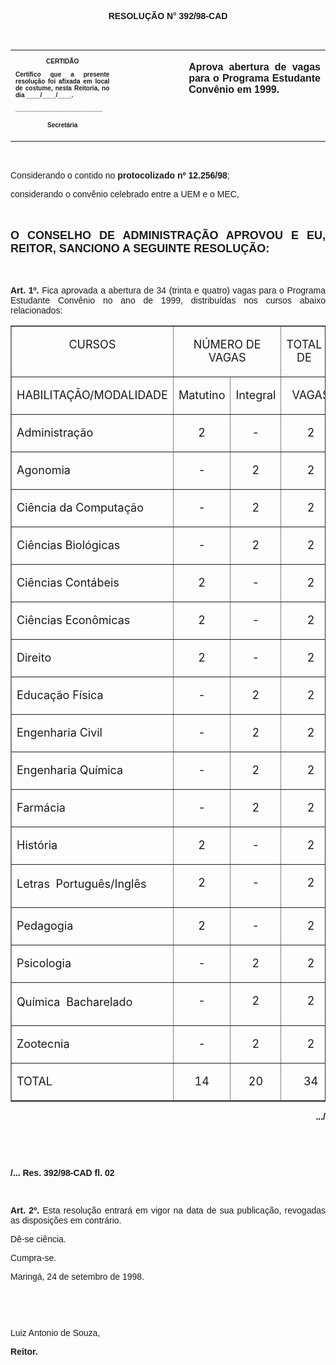 <BODY>

<B><FONT FACE="Arial"><P ALIGN="CENTER"></P>
<P ALIGN="CENTER">RESOLU&Ccedil;&Atilde;O  N° 392/98-CAD</P>
<P ALIGN="JUSTIFY"></P>
<P ALIGN="JUSTIFY">&nbsp;</P></B></FONT>
<TABLE CELLSPACING=0 BORDER=0 CELLPADDING=7 WIDTH=596>
<TR><TD WIDTH="33%" VALIGN="TOP">
<B><FONT FACE="Arial" SIZE=1><P ALIGN="CENTER">CERTID&Atilde;O</P>
<P ALIGN="JUSTIFY">   Certifico que a presente resolu&ccedil;&atilde;o foi afixada em local de costume, nesta Reitoria, no dia ____/____/____.</P>
<P ALIGN="JUSTIFY"></P>
<P ALIGN="JUSTIFY">_________________________</P>
<P ALIGN="CENTER">Secret&aacute;ria</B></FONT></TD>
<TD WIDTH="22%" VALIGN="TOP">&nbsp;</TD>
<TD WIDTH="45%" VALIGN="TOP">
<B><FONT FACE="Arial"><P ALIGN="JUSTIFY">Aprova abertura de vagas para o Programa Estudante Conv&ecirc;nio em 1999.</B></FONT></TD>
</TR>
</TABLE>

<FONT FACE="Arial"><P ALIGN="JUSTIFY"></P>
<P ALIGN="JUSTIFY">&nbsp;</P>
<P ALIGN="JUSTIFY">&#9;Considerando o contido no <B>protocolizado nº 12.256/98</B>;</P>
<P ALIGN="JUSTIFY">&#9;considerando o conv&ecirc;nio celebrado entre a UEM e o MEC,</P>
<B><P ALIGN="JUSTIFY"></P>
<P ALIGN="JUSTIFY">&nbsp;</P>
</FONT><FONT FACE="Arial" SIZE=4><P ALIGN="JUSTIFY">O CONSELHO DE ADMINISTRA&Ccedil;&Atilde;O APROVOU E EU, REITOR, SANCIONO A SEGUINTE RESOLU&Ccedil;&Atilde;O:</P>
</FONT><FONT FACE="Arial"><P ALIGN="JUSTIFY"></P>
<P ALIGN="JUSTIFY">&nbsp;</P>
<P ALIGN="JUSTIFY">&#9;Art. 1º.</B> Fica aprovada a abertura de 34 (trinta e quatro) vagas para o Programa Estudante Conv&ecirc;nio no ano de 1999, distribu&iacute;das nos cursos abaixo relacionados:</P></FONT>
<TABLE BORDER CELLSPACING=1 CELLPADDING=4 WIDTH=721>
<TR><TD WIDTH="35%" VALIGN="TOP">
<FONT SIZE=4><P ALIGN="CENTER">CURSOS</FONT></TD>
<TD WIDTH="37%" VALIGN="TOP" COLSPAN=2>
<FONT SIZE=4><P ALIGN="CENTER">N&Uacute;MERO DE VAGAS</FONT></TD>
<TD WIDTH="15%" VALIGN="TOP">
<FONT SIZE=4><P ALIGN="CENTER">TOTAL DE</FONT></TD>
<TD WIDTH="13%" VALIGN="TOP">&nbsp;</TD>
</TR>
<TR><TD WIDTH="35%" VALIGN="TOP">
<FONT SIZE=4><P ALIGN="CENTER">HABILITA&Ccedil;&Atilde;O/MODALIDADE</FONT></TD>
<TD WIDTH="22%" VALIGN="TOP">
<FONT SIZE=4><P ALIGN="CENTER">Matutino</FONT></TD>
<TD WIDTH="15%" VALIGN="TOP">
<FONT SIZE=4><P ALIGN="CENTER">Integral</FONT></TD>
<TD WIDTH="29%" VALIGN="TOP" COLSPAN=2>
<FONT SIZE=4><P ALIGN="CENTER">VAGAS</FONT></TD>
</TR>
<TR><TD WIDTH="35%" VALIGN="TOP">
<FONT SIZE=4><P ALIGN="JUSTIFY">Administra&ccedil;&atilde;o</FONT></TD>
<TD WIDTH="22%" VALIGN="TOP">
<FONT SIZE=4><P ALIGN="CENTER">2</FONT></TD>
<TD WIDTH="15%" VALIGN="TOP">
<FONT SIZE=4><P ALIGN="CENTER">-</FONT></TD>
<TD WIDTH="29%" VALIGN="TOP" COLSPAN=2>
<FONT SIZE=4><P ALIGN="CENTER">2</FONT></TD>
</TR>
<TR><TD WIDTH="35%" VALIGN="TOP">
<FONT SIZE=4><P ALIGN="JUSTIFY">Agonomia</FONT></TD>
<TD WIDTH="22%" VALIGN="TOP">
<FONT SIZE=4><P ALIGN="CENTER">-</FONT></TD>
<TD WIDTH="15%" VALIGN="TOP">
<FONT SIZE=4><P ALIGN="CENTER">2</FONT></TD>
<TD WIDTH="29%" VALIGN="TOP" COLSPAN=2>
<FONT SIZE=4><P ALIGN="CENTER">2</FONT></TD>
</TR>
<TR><TD WIDTH="35%" VALIGN="TOP">
<FONT SIZE=4><P ALIGN="JUSTIFY">Ci&ecirc;ncia da Computa&ccedil;&atilde;o</FONT></TD>
<TD WIDTH="22%" VALIGN="TOP">
<FONT SIZE=4><P ALIGN="CENTER">-</FONT></TD>
<TD WIDTH="15%" VALIGN="TOP">
<FONT SIZE=4><P ALIGN="CENTER">2</FONT></TD>
<TD WIDTH="29%" VALIGN="TOP" COLSPAN=2>
<FONT SIZE=4><P ALIGN="CENTER">2</FONT></TD>
</TR>
<TR><TD WIDTH="35%" VALIGN="TOP">
<FONT SIZE=4><P ALIGN="JUSTIFY">Ci&ecirc;ncias Biol&oacute;gicas</FONT></TD>
<TD WIDTH="22%" VALIGN="TOP">
<FONT SIZE=4><P ALIGN="CENTER">-</FONT></TD>
<TD WIDTH="15%" VALIGN="TOP">
<FONT SIZE=4><P ALIGN="CENTER">2</FONT></TD>
<TD WIDTH="29%" VALIGN="TOP" COLSPAN=2>
<FONT SIZE=4><P ALIGN="CENTER">2</FONT></TD>
</TR>
<TR><TD WIDTH="35%" VALIGN="TOP">
<FONT SIZE=4><P ALIGN="JUSTIFY">Ci&ecirc;ncias Cont&aacute;beis</FONT></TD>
<TD WIDTH="22%" VALIGN="TOP">
<FONT SIZE=4><P ALIGN="CENTER">2</FONT></TD>
<TD WIDTH="15%" VALIGN="TOP">
<FONT SIZE=4><P ALIGN="CENTER">-</FONT></TD>
<TD WIDTH="29%" VALIGN="TOP" COLSPAN=2>
<FONT SIZE=4><P ALIGN="CENTER">2</FONT></TD>
</TR>
<TR><TD WIDTH="35%" VALIGN="TOP">
<FONT SIZE=4><P ALIGN="JUSTIFY">Ci&ecirc;ncias Econ&ocirc;micas</FONT></TD>
<TD WIDTH="22%" VALIGN="TOP">
<FONT SIZE=4><P ALIGN="CENTER">2</FONT></TD>
<TD WIDTH="15%" VALIGN="TOP">
<FONT SIZE=4><P ALIGN="CENTER">-</FONT></TD>
<TD WIDTH="29%" VALIGN="TOP" COLSPAN=2>
<FONT SIZE=4><P ALIGN="CENTER">2</FONT></TD>
</TR>
<TR><TD WIDTH="35%" VALIGN="TOP">
<FONT SIZE=4><P ALIGN="JUSTIFY">Direito</FONT></TD>
<TD WIDTH="22%" VALIGN="TOP">
<FONT SIZE=4><P ALIGN="CENTER">2</FONT></TD>
<TD WIDTH="15%" VALIGN="TOP">
<FONT SIZE=4><P ALIGN="CENTER">-</FONT></TD>
<TD WIDTH="29%" VALIGN="TOP" COLSPAN=2>
<FONT SIZE=4><P ALIGN="CENTER">2</FONT></TD>
</TR>
<TR><TD WIDTH="35%" VALIGN="TOP">
<FONT SIZE=4><P ALIGN="JUSTIFY">Educa&ccedil;&atilde;o F&iacute;sica</FONT></TD>
<TD WIDTH="22%" VALIGN="TOP">
<FONT SIZE=4><P ALIGN="CENTER">-</FONT></TD>
<TD WIDTH="15%" VALIGN="TOP">
<FONT SIZE=4><P ALIGN="CENTER">2</FONT></TD>
<TD WIDTH="29%" VALIGN="TOP" COLSPAN=2>
<FONT SIZE=4><P ALIGN="CENTER">2</FONT></TD>
</TR>
<TR><TD WIDTH="35%" VALIGN="TOP">
<FONT SIZE=4><P ALIGN="JUSTIFY">Engenharia Civil</FONT></TD>
<TD WIDTH="22%" VALIGN="TOP">
<FONT SIZE=4><P ALIGN="CENTER">-</FONT></TD>
<TD WIDTH="15%" VALIGN="TOP">
<FONT SIZE=4><P ALIGN="CENTER">2</FONT></TD>
<TD WIDTH="29%" VALIGN="TOP" COLSPAN=2>
<FONT SIZE=4><P ALIGN="CENTER">2</FONT></TD>
</TR>
<TR><TD WIDTH="35%" VALIGN="TOP">
<FONT SIZE=4><P ALIGN="JUSTIFY">Engenharia Qu&iacute;mica</FONT></TD>
<TD WIDTH="22%" VALIGN="TOP">
<FONT SIZE=4><P ALIGN="CENTER">-</FONT></TD>
<TD WIDTH="15%" VALIGN="TOP">
<FONT SIZE=4><P ALIGN="CENTER">2</FONT></TD>
<TD WIDTH="29%" VALIGN="TOP" COLSPAN=2>
<FONT SIZE=4><P ALIGN="CENTER">2</FONT></TD>
</TR>
<TR><TD WIDTH="35%" VALIGN="TOP">
<FONT SIZE=4><P ALIGN="JUSTIFY">Farm&aacute;cia</FONT></TD>
<TD WIDTH="22%" VALIGN="TOP">
<FONT SIZE=4><P ALIGN="CENTER">-</FONT></TD>
<TD WIDTH="15%" VALIGN="TOP">
<FONT SIZE=4><P ALIGN="CENTER">2</FONT></TD>
<TD WIDTH="29%" VALIGN="TOP" COLSPAN=2>
<FONT SIZE=4><P ALIGN="CENTER">2</FONT></TD>
</TR>
<TR><TD WIDTH="35%" VALIGN="TOP">
<FONT SIZE=4><P ALIGN="JUSTIFY">Hist&oacute;ria</FONT></TD>
<TD WIDTH="22%" VALIGN="TOP">
<FONT SIZE=4><P ALIGN="CENTER">2</FONT></TD>
<TD WIDTH="15%" VALIGN="TOP">
<FONT SIZE=4><P ALIGN="CENTER">-</FONT></TD>
<TD WIDTH="29%" VALIGN="TOP" COLSPAN=2>
<FONT SIZE=4><P ALIGN="CENTER">2</FONT></TD>
</TR>
<TR><TD WIDTH="35%" VALIGN="TOP">
<FONT SIZE=4><P ALIGN="JUSTIFY">Letras  Portugu&ecirc;s/Ingl&ecirc;s</FONT></TD>
<TD WIDTH="22%" VALIGN="TOP">
<FONT SIZE=4><P ALIGN="CENTER">2</FONT></TD>
<TD WIDTH="15%" VALIGN="TOP">
<FONT SIZE=4><P ALIGN="CENTER">-</FONT></TD>
<TD WIDTH="29%" VALIGN="TOP" COLSPAN=2>
<FONT SIZE=4><P ALIGN="CENTER">2</FONT></TD>
</TR>
<TR><TD WIDTH="35%" VALIGN="TOP">
<FONT SIZE=4><P ALIGN="JUSTIFY">Pedagogia</FONT></TD>
<TD WIDTH="22%" VALIGN="TOP">
<FONT SIZE=4><P ALIGN="CENTER">2</FONT></TD>
<TD WIDTH="15%" VALIGN="TOP">
<FONT SIZE=4><P ALIGN="CENTER">-</FONT></TD>
<TD WIDTH="29%" VALIGN="TOP" COLSPAN=2>
<FONT SIZE=4><P ALIGN="CENTER">2</FONT></TD>
</TR>
<TR><TD WIDTH="35%" VALIGN="TOP">
<FONT SIZE=4><P ALIGN="JUSTIFY">Psicologia</FONT></TD>
<TD WIDTH="22%" VALIGN="TOP">
<FONT SIZE=4><P ALIGN="CENTER">-</FONT></TD>
<TD WIDTH="15%" VALIGN="TOP">
<FONT SIZE=4><P ALIGN="CENTER">2</FONT></TD>
<TD WIDTH="29%" VALIGN="TOP" COLSPAN=2>
<FONT SIZE=4><P ALIGN="CENTER">2</FONT></TD>
</TR>
<TR><TD WIDTH="35%" VALIGN="TOP">
<FONT SIZE=4><P ALIGN="JUSTIFY">Qu&iacute;mica  Bacharelado</FONT></TD>
<TD WIDTH="22%" VALIGN="TOP">
<FONT SIZE=4><P ALIGN="CENTER">-</FONT></TD>
<TD WIDTH="15%" VALIGN="TOP">
<FONT SIZE=4><P ALIGN="CENTER">2</FONT></TD>
<TD WIDTH="29%" VALIGN="TOP" COLSPAN=2>
<FONT SIZE=4><P ALIGN="CENTER">2</FONT></TD>
</TR>
<TR><TD WIDTH="35%" VALIGN="TOP">
<FONT SIZE=4><P ALIGN="JUSTIFY">Zootecnia</FONT></TD>
<TD WIDTH="22%" VALIGN="TOP">
<FONT SIZE=4><P ALIGN="CENTER">-</FONT></TD>
<TD WIDTH="15%" VALIGN="TOP">
<FONT SIZE=4><P ALIGN="CENTER">2</FONT></TD>
<TD WIDTH="29%" VALIGN="TOP" COLSPAN=2>
<FONT SIZE=4><P ALIGN="CENTER">2</FONT></TD>
</TR>
<TR><TD WIDTH="35%" VALIGN="TOP">
<FONT SIZE=4><P ALIGN="JUSTIFY">TOTAL</FONT></TD>
<TD WIDTH="22%" VALIGN="TOP">
<FONT SIZE=4><P ALIGN="CENTER">14</FONT></TD>
<TD WIDTH="15%" VALIGN="TOP">
<FONT SIZE=4><P ALIGN="CENTER">20</FONT></TD>
<TD WIDTH="29%" VALIGN="TOP" COLSPAN=2>
<FONT SIZE=4><P ALIGN="CENTER">34</FONT></TD>
</TR>
</TABLE>

<FONT FACE="Arial"><P ALIGN="JUSTIFY"></P>
<B><P ALIGN="RIGHT">.../</P>
</B><P ALIGN="JUSTIFY"></P>
<P ALIGN="JUSTIFY">&nbsp;</P>
<P ALIGN="JUSTIFY">&nbsp;</P>
<B><P ALIGN="JUSTIFY">/... Res. 392/98-CAD                                                                                         fl. 02</P>
</B><P ALIGN="JUSTIFY"></P>
<P ALIGN="JUSTIFY">&nbsp;</P>
<P ALIGN="JUSTIFY">&#9;<B>Art. 2º.</B> Esta resolu&ccedil;&atilde;o entrar&aacute; em vigor na data de sua publica&ccedil;&atilde;o, revogadas as disposi&ccedil;&otilde;es em contr&aacute;rio.</P>
<P ALIGN="JUSTIFY">&#9;D&ecirc;-se ci&ecirc;ncia.</P>
<P ALIGN="JUSTIFY">&#9;Cumpra-se.</P>
<P ALIGN="JUSTIFY"></P>
<P ALIGN="JUSTIFY">&#9;&#9;&#9;&#9;&#9;&#9;Maring&aacute;, 24 de setembro de 1998.</P>
<P ALIGN="JUSTIFY"></P>
<P ALIGN="JUSTIFY">&nbsp;</P>
<P ALIGN="JUSTIFY">&nbsp;</P>
<P ALIGN="JUSTIFY">&#9;&#9;&#9;&#9;&#9;&#9;Luiz Antonio de Souza,</P>
<P ALIGN="JUSTIFY">&#9;&#9;&#9;&#9;&#9;&#9;<B>Reitor.</P>
</B></FONT><FONT SIZE=2></FONT></BODY>
